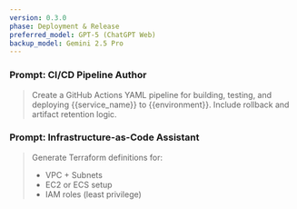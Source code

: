 ```yaml
---
version: 0.3.0
phase: Deployment & Release
preferred_model: GPT-5 (ChatGPT Web)
backup_model: Gemini 2.5 Pro
---
```


### Prompt: CI/CD Pipeline Author
> Create a GitHub Actions YAML pipeline for building, testing, and deploying {{service_name}} to {{environment}}.
> Include rollback and artifact retention logic.

### Prompt: Infrastructure-as-Code Assistant
> Generate Terraform definitions for:
> - VPC + Subnets
> - EC2 or ECS setup
> - IAM roles (least privilege)
